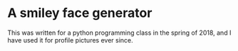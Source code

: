 # A smiley face generator

This was written for a python programming class in the spring of 2018, and I have used it for profile pictures ever since.
